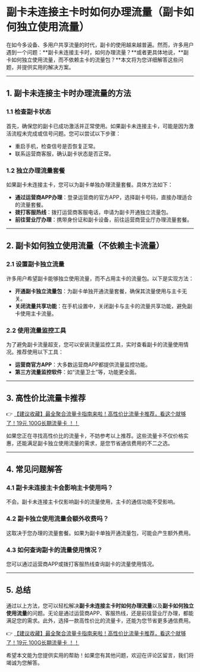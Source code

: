 # 副卡未连接主卡时如何办理流量（副卡如何独立使用流量）

在如今多设备、多用户共享流量的时代，副卡的使用越来越普遍。然而，许多用户遇到一个问题：**副卡未连接主卡时，如何办理流量？**或者更具体地说，**副卡如何独立使用流量，而不依赖主卡的流量包？**本文将为您详细解答这些问题，并提供实用的解决方案。

---

## 1. 副卡未连接主卡时办理流量的方法

### 1.1 检查副卡状态
首先，确保您的副卡已成功激活并正常使用。如果副卡未连接主卡，可能是因为激活流程未完成或信号问题。您可以尝试以下步骤：
- 重启手机，检查信号是否恢复正常。
- 联系运营商客服，确认副卡状态是否正常。

### 1.2 独立办理流量套餐
如果副卡未连接主卡，您可以为副卡单独办理流量套餐。具体方法如下：
- **通过运营商APP办理**：登录运营商的官方APP，选择副卡号码，直接办理适合的流量套餐。
- **拨打客服热线**：拨打运营商客服电话，申请为副卡开通独立流量包。
- **前往营业厅办理**：携带身份证和副卡设备，前往运营商营业厅办理流量套餐。

---

## 2. 副卡如何独立使用流量（不依赖主卡流量）

### 2.1 设置副卡独立流量
许多用户希望副卡能够独立使用流量，而不占用主卡的流量包。以下是实现方法：
- **开通副卡独立流量包**：为副卡单独开通流量套餐，确保其流量使用与主卡无关。
- **关闭流量共享功能**：在手机设置中，关闭副卡与主卡的流量共享功能，避免副卡使用主卡流量。

### 2.2 使用流量监控工具
为了避免副卡流量超支，您可以安装流量监控工具，实时查看副卡的流量使用情况。推荐使用以下工具：
- **运营商官方APP**：大多数运营商APP都提供流量监控功能。
- **第三方流量监控软件**：如“流量卫士”等，功能更全面。

---

## 3. 高性价比流量卡推荐

👉 [【建议收藏】最全聚合流量卡指南来啦！高性价比流量卡推荐，看这个就够了！19元 100G长期流量卡 ！！](https://bit.ly/Liuliangka)

如果您正在寻找高性价比的流量卡，不妨参考以上推荐。这些流量卡不仅价格实惠，还能满足副卡独立使用流量的需求，是您节省通信费用的不二之选。

---

## 4. 常见问题解答

### 4.1 副卡未连接主卡会影响主卡使用吗？
不会。副卡未连接主卡仅影响副卡的流量使用，主卡的通信功能不受影响。

### 4.2 副卡独立使用流量会额外收费吗？
这取决于您办理的流量套餐。如果为副卡单独开通流量包，可能会产生额外费用。

### 4.3 如何查询副卡的流量使用情况？
您可以通过运营商APP或拨打客服热线查询副卡的流量使用情况。

---

## 5. 总结

通过以上方法，您可以轻松解决**副卡未连接主卡时如何办理流量**以及**副卡如何独立使用流量**的问题。无论是通过运营商APP、客服热线，还是前往营业厅办理，都能满足您的需求。此外，选择一款高性价比的流量卡，还能为您节省更多通信费用。

👉 [【建议收藏】最全聚合流量卡指南来啦！高性价比流量卡推荐，看这个就够了！19元 100G长期流量卡 ！！](https://bit.ly/Liuliangka)

希望本文能为您提供实用的帮助！如果您有其他问题，欢迎在评论区留言，我们将竭诚为您解答。